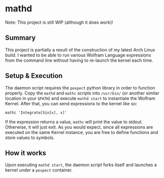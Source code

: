 # mathd
Note: This project is still WIP (although it does work)!

## Summary
This project is partially a result of the construction of my latest Arch Linux build. I wanted to be able to run various Wolfram Language expressions from the command line without having to re-launch the kernel each time. 

## Setup & Execution
The daemon script requires the `pexpect` python library in order to function properly. Copy the `mathd` and `mathc` scripts into `/usr/bin/` (or another similar location in your `$PATH`) and execute `mathd start` to instantiate the Wolfram Kernel. After that, you can send expressions to the kernel like so:

    mathc 'Integrate[Sin[x], x]'

If the expression returns a value, `mathc` will print the value to stdout. Otherwise, it will just exit. As you would expect, since all expressions are executed on the same Kernel instance, you are free to define functions and store values to symbols.

## How it works
Upon executing `mathd start`, the daemon script forks itself and launches a kernel under a `pexpect` container.
